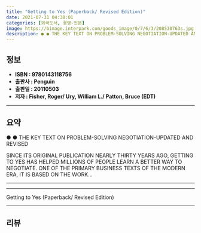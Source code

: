 ```yaml
---
title: "Getting to Yes (Paperback/ Revised Edition)"
date: 2021-07-31 04:38:01
categories: [외국도서, 경영-인문]
image: https://bimage.interpark.com/goods_image/0/7/6/3/208530763s.jpg
description: ● ● THE KEY TEXT ON PROBLEM-SOLVING NEGOTIATION-UPDATED AND REVISED SINCE ITS ORIGINAL PUBLICATION NEARLY THIRTY YEARS AGO, GETTING TO YES HAS HELPED MILLION
---
```


## **정보**

- **ISBN : 9780143118756**
- **출판사 : Penguin**
- **출판일 : 20110503**
- **저자 : Fisher, Roger/ Ury, William L./ Patton, Bruce (EDT)**

------



## **요약**

●  ●  THE KEY TEXT ON PROBLEM-SOLVING NEGOTIATION-UPDATED AND REVISED

SINCE ITS ORIGINAL PUBLICATION NEARLY THIRTY YEARS AGO, GETTING TO YES HAS HELPED MILLIONS OF PEOPLE LEARN A BETTER WAY TO NEGOTIATE. ONE OF THE PRIMARY BUSINESS TEXTS OF THE MODERN ERA, IT IS BASED ON THE WORK... 

------



------


Getting to Yes (Paperback/ Revised Edition) 

------


## **리뷰** 

